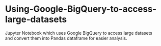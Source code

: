 # Using-Google-BigQuery-to-access-large-datasets
Jupyter Notebook which uses Google BigQuery to access large datasets and convert them into Pandas dataframe for easier analysis.
